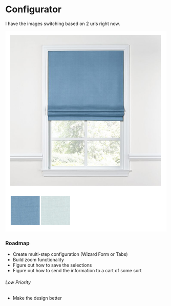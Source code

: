 # Configurator
I have the images switching based on 2 urls right now.

![alt text](screenshot.png)

### Roadmap
* Create multi-step configuration (Wizard Form or Tabs)
* Build zoom functionality
* Figure out how to save the selections
* Figure out how to send the information to a cart of some sort

###### Low Priority
* Make the design better